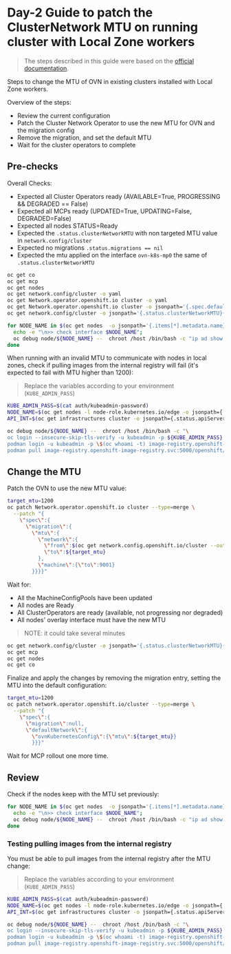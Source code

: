 # Day-2 Guide to patch the ClusterNetwork MTU on running cluster with Local Zone workers

> The steps described in this guide were based on the [official documentation](https://docs.openshift.com/container-platform/4.12/networking/changing-cluster-network-mtu.html#nw-cluster-mtu-change_changing-cluster-network-mtu).

Steps to change the MTU of OVN in existing clusters installed with Local Zone workers.

Overview of the steps:
- Review the current configuration
- Patch the Cluster Network Operator to use the new MTU for OVN and the migration config
- Remove the migration, and set the default MTU
- Wait for the cluster operators to complete

## Pre-checks

Overall Checks:

- Expected all Cluster Operators ready (AVAILABLE=True, PROGRESSING && DEGRADED == False)
- Expected all MCPs ready (UPDATED=True, UPDATING=False, DEGRADED=False)
- Expected all nodes STATUS=Ready
- Expected the `.status.clusterNetworkMTU` with non targeted MTU value in `network.config/cluster`
- Expected no migrations `.status.migrations == nil`
- Expected the mtu applied on the interface `ovn-k8s-mp0` the same of `.status.clusterNetworkMTU`

```bash
oc get co
oc get mcp
oc get nodes
oc get network.config/cluster -o yaml
oc get Network.operator.openshift.io cluster -o yaml
oc get Network.operator.openshift.io cluster -o jsonpath='{.spec.defaultNetwork.ovnKubernetesConfig.mtu}{"\n"}'
oc get network.config/cluster -o jsonpath='{.status.clusterNetworkMTU}{"\n"}'

for NODE_NAME in $(oc get nodes  -o jsonpath='{.items[*].metadata.name}'); do
  echo -e "\n>> check interface $NODE_NAME";
  oc debug node/${NODE_NAME} --  chroot /host /bin/bash -c "ip ad show ovn-k8s-mp0 | grep mtu" 2>/dev/null;
done
```

When running with an invalid MTU to communicate with nodes in local zones, check if pulling images from the internal registry will fail (it's expected to fail with MTU higher than 1200):

> Replace the variables according to your environment (`KUBE_ADMIN_PASS`)

```bash
KUBE_ADMIN_PASS=$(cat auth/kubeadmin-password)
NODE_NAME=$(oc get nodes -l node-role.kubernetes.io/edge -o jsonpath={.items[0].metadata.name})
API_INT=$(oc get infrastructures cluster -o jsonpath={.status.apiServerInternalURI})

oc debug node/${NODE_NAME} --  chroot /host /bin/bash -c "\
oc login --insecure-skip-tls-verify -u kubeadmin -p ${KUBE_ADMIN_PASS} ${API_INT}; \
podman login -u kubeadmin -p \$(oc whoami -t) image-registry.openshift-image-registry.svc:5000; \
podman pull image-registry.openshift-image-registry.svc:5000/openshift/tests" 2>/dev/null;
```

## Change the MTU


Patch the OVN to use the new MTU value:

```bash
target_mtu=1200
oc patch Network.operator.openshift.io cluster --type=merge \
  --patch "{
    \"spec\":{
      \"migration\":{
        \"mtu\":{
          \"network\":{
            \"from\":$(oc get network.config.openshift.io/cluster --output=jsonpath={.status.clusterNetworkMTU}),
            \"to\":${target_mtu}
          },
          \"machine\":{\"to\":9001}
        }}}}"
```

Wait for:

- All the MachineConfigPools have been updated
- All nodes are Ready
- All ClusterOperators are ready (available, not progressing nor degraded)
- All nodes' overlay interface must have the new MTU

> NOTE: it could take several minutes

```bash
oc get network.config/cluster -o jsonpath='{.status.clusterNetworkMTU}{"\n"}'
oc get mcp
oc get nodes
oc get co
```

Finalize and apply the changes by removing the migration entry, setting the MTU into the default configuration:

```bash
target_mtu=1200
oc patch network.operator.openshift.io/cluster --type=merge \
  --patch "{
    \"spec\":{
      \"migration\":null,
      \"defaultNetwork\":{
        \"ovnKubernetesConfig\":{\"mtu\":${target_mtu}}
        }}}"
```

Wait for MCP rollout one more time.

## Review

Check if the nodes keep with the MTU set previously:

```bash
for NODE_NAME in $(oc get nodes  -o jsonpath='{.items[*].metadata.name}'); do
  echo -e "\n>> check interface $NODE_NAME";
  oc debug node/${NODE_NAME} --  chroot /host /bin/bash -c "ip ad show ovn-k8s-mp0 | grep mtu" 2>/dev/null;
done
```


### Testing pulling images from the internal registry

You must be able to pull images from the internal registry after the MTU change:

> Replace the variables according to your environment (`KUBE_ADMIN_PASS`)

```bash
KUBE_ADMIN_PASS=$(cat auth/kubeadmin-password)
NODE_NAME=$(oc get nodes -l node-role.kubernetes.io/edge -o jsonpath={.items[0].metadata.name})
API_INT=$(oc get infrastructures cluster -o jsonpath={.status.apiServerInternalURI})

oc debug node/${NODE_NAME} --  chroot /host /bin/bash -c "\
oc login --insecure-skip-tls-verify -u kubeadmin -p ${KUBE_ADMIN_PASS} ${API_INT}; \
podman login -u kubeadmin -p \$(oc whoami -t) image-registry.openshift-image-registry.svc:5000; \
podman pull image-registry.openshift-image-registry.svc:5000/openshift/tests" 2>/dev/null;
```
